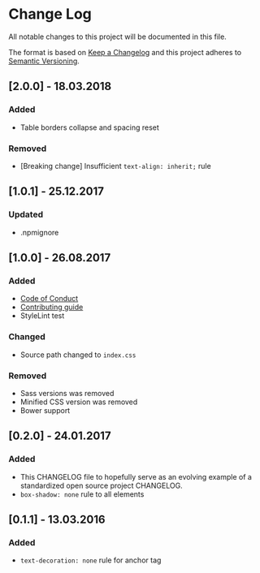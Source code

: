 # Change Log
All notable changes to this project will be documented in this file.

The format is based on [Keep a Changelog](http://keepachangelog.com/) 
and this project adheres to [Semantic Versioning](http://semver.org/).

## [2.0.0] - 18.03.2018

### Added
- Table borders collapse and spacing reset

### Removed 
- [Breaking change] Insufficient `text-align: inherit;` rule

## [1.0.1] - 25.12.2017

### Updated
- .npmignore

## [1.0.0] - 26.08.2017

### Added
- [Code of Conduct](.github/CODE_OF_CONDUCT.md) 
- [Contributing guide](.github/CONTRIBUTING.md)
- StyleLint test

### Changed
- Source path changed to `index.css`

### Removed
- Sass versions was removed
- Minified CSS version was removed
- Bower support

## [0.2.0] - 24.01.2017

### Added
- This CHANGELOG file to hopefully serve as an evolving example of a standardized open source project CHANGELOG.
- `box-shadow: none` rule to all elements

## [0.1.1] - 13.03.2016

### Added
- `text-decoration: none` rule for anchor tag
